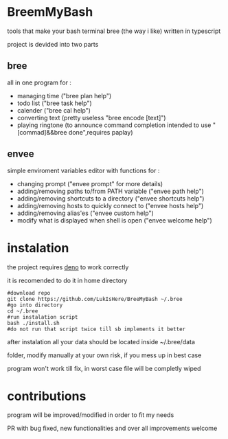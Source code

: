 # BreemMyBash
tools that make your bash terminal bree (the way i like) written in typescript

project is devided into two parts

## bree

all in one program for :
- managing time ("bree plan help")
- todo list ("bree task help")
- calender ("bree cal help")
- converting text (pretty useless "bree encode [text]")
- playing ringtone (to announce command completion intended to use "[commad]&&bree done",requires paplay)

## envee

simple enviroment variables editor
with functions for :
- changing prompt ("envee prompt" for more details)
- adding/removing paths to/from PATH variable ("envee path help")
- adding/removing shortcuts to a directory ("envee shortcuts help")
- adding/removing hosts to quickly connect to ("envee hosts help")
- adding/removing alias'es ("envee custom help")
- modify what is displayed when shell is open ("envee welcome help")

# instalation

the project requires [deno](https://deno.com/) to work correctly

it is recomended to do it in home directory
```
#download repo
git clone https://github.com/LukIsHere/BreeMyBash ~/.bree
#go into directory
cd ~/.bree
#run instalation script
bash ./install.sh
#do not run that script twice till sb implements it better
```
after instalation all your data should be located inside ~/.bree/data

folder, modify manually at your own risk, if you mess up in best case

program won't work till fix, in worst case file will be completly wiped



# contributions
program will be improved/modified in order to fit my needs

PR with bug fixed, new functionalities and over all improvements welcome